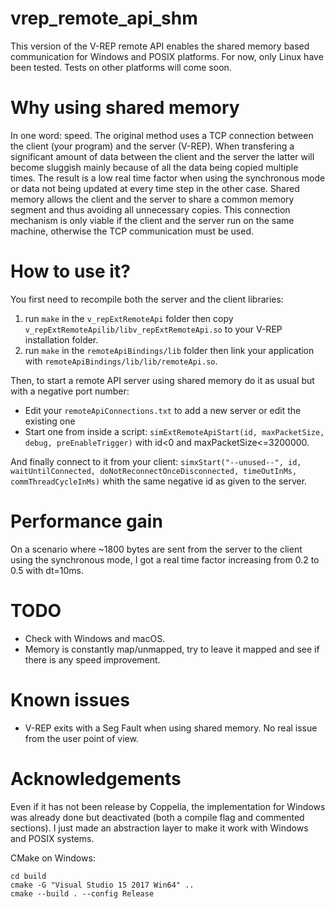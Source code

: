 # vrep_remote_api_shm
This version of the V-REP remote API enables the shared memory based communication for Windows and POSIX platforms. For now, only Linux have been tested. Tests on other platforms will come soon.

# Why using shared memory
In one word: speed. The original method uses a TCP connection between the client (your program) and the server (V-REP). 
When transfering a significant amount of data between the client and the server the latter will become sluggish mainly because of all the data being copied multiple times. 
The result is a low real time factor when using the synchronous mode or data not being updated at every time step in the other case.
Shared memory allows the client and the server to share a common memory segment and thus avoiding all unnecessary copies. This connection mechanism is only viable if the client and the server run on the same machine, otherwise the TCP communication must be used.

# How to use it?
You first need to recompile both the server and the client libraries: 
 1. run `make` in the `v_repExtRemoteApi` folder then copy `v_repExtRemoteApilib/libv_repExtRemoteApi.so` to your V-REP installation folder.
 2. run `make` in the `remoteApiBindings/lib` folder then link your application with `remoteApiBindings/lib/lib/remoteApi.so`.

Then, to start a remote API server using shared memory do it as usual but with a negative port number:
 * Edit your `remoteApiConnections.txt` to add a new server or edit the existing one
 * Start one from inside a script: `simExtRemoteApiStart(id, maxPacketSize, debug, preEnableTrigger)` with id<0 and maxPacketSize<=3200000.

And finally connect to it from your client: `simxStart("--unused--", id, waitUntilConnected, doNotReconnectOnceDisconnected, timeOutInMs, commThreadCycleInMs)` whith the same negative id as given to the server.

# Performance gain
On a scenario where ~1800 bytes are sent from the server to the client using the synchronous mode, I got a real time factor increasing from 0.2 to 0.5 with dt=10ms.

# TODO
 * Check with Windows and macOS.
 * Memory is constantly map/unmapped, try to leave it mapped and see if there is any speed improvement.

# Known issues
 * V-REP exits with a Seg Fault when using shared memory. No real issue from the user point of view.

# Acknowledgements
Even if it has not been release by Coppelia, the implementation for Windows was already done but deactivated (both a compile flag and commented sections). I just made an abstraction layer to make it work with Windows and POSIX systems.



CMake on Windows: 
```
cd build
cmake -G "Visual Studio 15 2017 Win64" ..
cmake --build . --config Release
```
